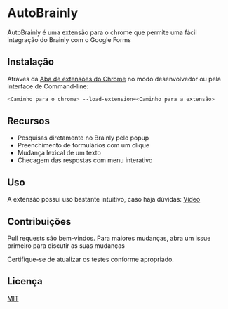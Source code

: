 # AutoBrainly

AutoBrainly é uma extensão para o chrome que permite uma fácil integração do Brainly com o Google Forms

## Instalação

Atraves da [Aba de extensões do Chrome](chrome://extensions/) no modo desenvolvedor ou pela interface de Command-line:

```bash
<Caminho para o chrome> --load-extension=<Caminho para a extensão>
```

## Recursos
 - Pesquisas diretamente no Brainly pelo popup
 - Preenchimento de formulários com um clique
 - Mudança lexical de um texto
 - Checagem das respostas com menu interativo

## Uso

A extensão possui uso bastante intuitivo, caso haja dúvidas: [Vídeo](https://www.youtube.com/watch?v=o7Uhl4DaFsk/)

## Contribuições
Pull requests são bem-vindos. Para maiores mudanças, abra um issue primeiro para discutir as suas mudanças

Certifique-se de atualizar os testes conforme apropriado.

## Licença
[MIT](https://choosealicense.com/licenses/mit/)